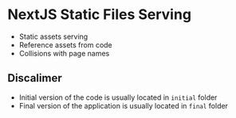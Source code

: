 # NextJS Static Files Serving

- Static assets serving
- Reference assets from code
- Collisions with page names


## Discalimer

- Initial version of the code is usually located in `initial` folder
- Final version of the application is usually located in `final` folder
